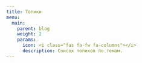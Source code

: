 ```yaml
---
title: Топики
menu:
  main:
    parent: blog
    weight: 2
    params:
      icon: <i class="fas fa-fw fa-columns"></i>
      description: Список топиков по темам.
---
```

